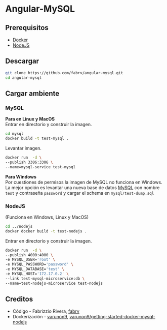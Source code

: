 # Angular-MySQL
## Prerequisitos
* [Docker](https://www.docker.com/)
* [NodeJS](https://nodejs.org/en/)
## Descargar
```bash
git clone https://github.com/fabrv/angular-mysql.git
cd angular-mysql
```
## Cargar ambiente
### MySQL
**Para en Linux y MacOS**  
Entrar en directorio y construir la imagen.
```bash
cd mysql
docker build -t test-mysql .
```
Levantar imagen.  
```bash
docker run  -d \
--publish 3306:3306 \
--name=mysql-service test-mysql
```

**Para Windows**  
Por cuestiones de permisos la imagen de MySQL no funciona en Windows. La mejor opción es levantar una nueva base de datos [MySQL](https://dev.mysql.com/doc/mysql-getting-started/en/) con nombre `test` y contraseña `password` y cargar el schema en `mysql/test-dump.sql`
### NodeJS
(Funciona en Windows, Linux y MacOS)
```bash
cd ../nodejs
docker docker build -t test-nodejs .
```
Entrar en directorio y construir la imagen.
```bash
docker run  -d \
--publish 4000:4000 \
-e MYSQL_USER='root' \
-e MYSQL_PASSWORD='password' \
-e MYSQL_DATABASE='test' \
-e MYSQL_HOST='172.17.0.2' \
--link test-mysql-microservice:db \
--name=test-nodejs-microservice test-nodejs
```

## Creditos
- Código - Fabrizzio Rivera, [fabrv](https://github.com/fabrv)
- Dockerización - [varunon9](https://github.com/varunon9), [varunon9/getting-started-docker-mysql-nodejs](https://github.com/varunon9/getting-started-docker-mysql-nodejs)
